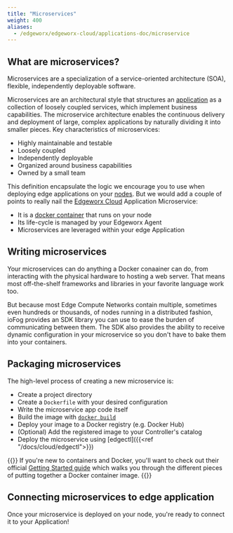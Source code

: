 ```yaml
---
title: "Microservices"
weight: 400
aliases:
  - /edgeworx/edgeworx-cloud/applications-doc/microservice
---
```


## What are microservices?

Microservices are a specialization of a service-oriented architecture (SOA), flexible, independently
deployable software.

Microservices are an architectural style that structures an [application](../more/terminology#application) as a collection of loosely
coupled services, which implement business capabilities. The microservice architecture enables the
continuous delivery and deployment of large, complex applications by naturally dividing it into
smaller pieces. Key characteristics of microservices:

- Highly maintainable and testable
- Loosely coupled
- Independently deployable
- Organized around business capabilities
- Owned by a small team

This definition encapsulate the logic we encourage you to use when deploying edge applications on
your [nodes](../cloud/adding-nodes/_index.md). But we would add a couple of points to really
nail the [Edgeworx Cloud](/docs/cloud/start-portal) Application
Microservice:

- It is a [docker container](https://www.docker.com/resources/what-container) that runs on your node
- Its life-cycle is managed by your Edgeworx Agent
- Microservices are leveraged within your edge Application

## Writing microservices

Your microservices can do anything a Docker conaainer can do, from interacting with the physical
hardware to hosting a web server. That means most off-the-shelf frameworks and libraries in your
favorite language work too.

But because most Edge Compute Networks contain multiple, sometimes even hundreds or thousands, of
nodes running in a distributed fashion, ioFog provides an SDK library you can use to ease the burden
of communicating between them. The SDK also provides the ability to receive dynamic configuration in
your microservice so you don't have to bake them into your containers.

## Packaging microservices

The high-level process of creating a new microservice is:

- Create a project directory
- Create a `Dockerfile` with your desired configuration
- Write the microservice app code itself
- Build the image
  with [`docker build`](https://docs.docker.com/engine/reference/commandline/build/)
- Deploy your image to a Docker registry (e.g. Docker Hub)
- (Optional) Add the registered image to your Controller's catalog
- Deploy the microservice using [edgectl]({{<ref "/docs/cloud/edgectl">}})

{{<info>}} If you're new to containers and Docker, you'll want to check out their
official [Getting Started guide](https://docs.docker.com/get-started/) which walks you through the
different pieces of putting together a Docker container image. {{</info>}}

## Connecting microservices to edge application

Once your microservice is deployed on your node, you're ready to connect it to your Application!

[//]: # 'Check out the [Port Broker]({{<ref "port-broker.md">}}) section for configuration steps.'
